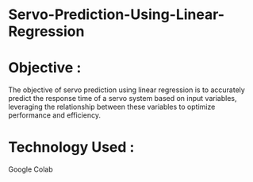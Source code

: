 # Servo-Prediction-Using-Linear-Regression

# Objective : 
The objective of servo prediction using linear regression is to accurately predict the response time of a servo system based on input variables, leveraging the relationship between these variables to optimize performance and efficiency.

# Technology Used : 
Google Colab
